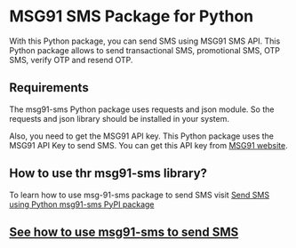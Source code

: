 # MSG91 SMS Package for Python
With this Python package, you can send SMS using MSG91 SMS API. This Python package allows to send transactional SMS, promotional SMS, OTP SMS, verify OTP and resend OTP.

## Requirements
The msg91-sms Python package uses requests and json module. So the requests and json library should be installed in your system.

Also, you need to get the MSG91 API key. This Python package uses the MSG91 API Key to send SMS. You can get this API key from [MSG91 website](https://msg91.com/).

## How to use thr msg91-sms library?

To learn how to use msg-91-sms package to send SMS visit [Send SMS using Python msg91-sms PyPI package](https://www.codespeedy.com/send-sms-using-python-msg91-sms/)

## [See how to use msg91-sms to send SMS](https://www.codespeedy.com/send-sms-using-python-msg91-sms/)